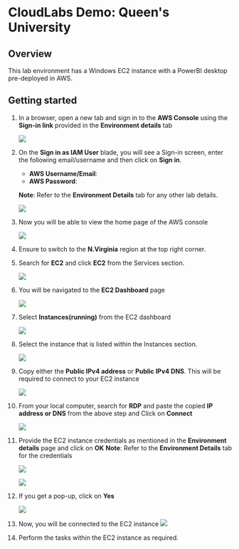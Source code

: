 # CloudLabs Demo: Queen's University

## Overview
This lab environment has a Windows EC2 instance with a PowerBI desktop pre-deployed in AWS.

## Getting started

1. In a browser, open a new tab and sign in to the **AWS Console** using the **Sign-in link** provided in the **Environment details** tab 
   
   ![](images/awssigninlink1.png)

2. On the **Sign in as IAM User** blade, you will see a Sign-in screen,  enter the following email/username and then click on **Sign in**.  

   * **AWS Username/Email**:  <inject key="AzureAdUserEmail"></inject> 
   * **AWS Password**:  <inject key="AzureAdUserPassword"></inject>

   **Note**: Refer to the **Environment Details** tab for any other lab details.
        
   ![](images/awsconsolecreds.png)

3. Now you will be able to view the home page of the AWS console
   
    ![](images/consolehome.png)

4. Ensure to switch to the **N.Virginia** region at the top right corner.
  
5. Search for **EC2** and click **EC2** from the Services section.

   ![](images/ec2.png)

7. You will be navigated to the **EC2 Dashboard** page

   ![](images/ec2-dashboard.png)

8. Select **Instances(running)** from the EC2 dashboard

    ![](images/ec2-instances.png)

9. Select the instance that is listed within the Instances section.

    ![](images/instances.png)

10. Copy either the **Public IPv4 address** or **Public IPv4 DNS**. This will be required to connect to your EC2 instance

    ![](images/dns-ip.png)

11. From your local computer, search for **RDP** and paste the copied **IP address or DNS** from the above step and Click on **Connect**

    ![](images/RDP.png)

12. Provide the EC2 instance credentials as mentioned in the **Environment details** page and click on **OK**
    **Note**: Refer to the **Environment Details** tab for the credentials

    ![](images/vmcreds.png)

    ![](images/vm-credsconsole.png)

14. If you get a pop-up, click on **Yes**

    ![](images/popup.png)

16. Now, you will be connected to the EC2 instance
    ![](images/ec2-ui.png)

17. Perform the tasks within the EC2 instance as required.
